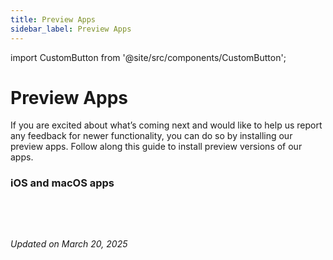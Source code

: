 ```yaml
---
title: Preview Apps
sidebar_label: Preview Apps
---
```


import CustomButton from '@site/src/components/CustomButton';

# Preview Apps

If you are excited about what’s coming next and would like to help us report any feedback for newer functionality, you can do so by installing our preview apps. Follow along this guide to install preview versions of our apps.

### iOS and macOS apps

<CustomButton
  color="#000" 
  url="https://testflight.apple.com/join/DWjdF4Md"
  title="Get from Apple Testflight"
  icon="AppleLogo" 
  weight="fill"
/><br/>

<!-- ### Android -->

<!-- <CustomButton
  color="#000" 
  url="https://play.google.com/store/apps/details?id=io.memotron.app.twa&hl=en"
  title="Get from Play store"
  icon="GooglePlayLogo" 
  weight="fill"
/><br/> -->

<br/>

*Updated on March 20, 2025*




